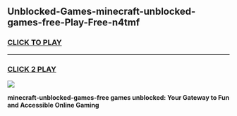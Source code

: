 
## Unblocked-Games-minecraft-unblocked-games-free-Play-Free-n4tmf
<h3>
<a href="https://premium76.site?title=minecraft-unblocked-games-free&ref=19M">CLICK TO PLAY</a></h3>
<hr>

<h3>
<a href="https://premium76.site?title=minecraft-unblocked-games-free&ref=19M">CLICK 2 PLAY</a>
  
</h3>

<a href="https://premium76.site?title=minecraft-unblocked-games-free&ref=19M"><img src="https://clearcache.store/games.png"></a>


**minecraft-unblocked-games-free games unblocked: Your Gateway to Fun and Accessible Online Gaming**
